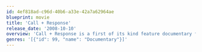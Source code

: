 ```yaml
---
id: 4ef818ad-c96d-40b6-a33e-42a7a62964ae
blueprint: movie
title: 'Call + Response'
release_date: '2008-10-10'
overview: 'Call + Response is a first of its kind feature documentary film that reveals the world’s 27 million dirtiest secrets: there are more slaves today than ever before in human history. Call + Response goes deep undercover where slavery is thriving from the child brothels of Cambodia to the slave brick kilns of rural India to reveal that in 2007, Slave Traders made more money than Google, Nike and Starbucks combined. Luminaries on the issue and many other prominent political and cultural figures offer first hand account of this 21st century trade. Performances from Grammy-winning and critically acclaimed artists move this chilling information into inspiration for stopping it. Music is part of the movement against human slavery. Dr. Cornel West connects the music of the American slave fields to the popular music we listen to today, and offers this connection as a rallying cry for the modern abolitionist movement currently brewing.'
genres: '[{"id": 99, "name": "Documentary"}]'
---
```

